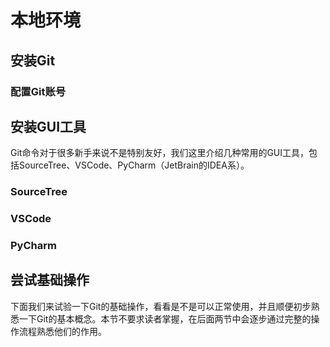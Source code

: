 # 本地环境

## 安装Git


### 配置Git账号


## 安装GUI工具

Git命令对于很多新手来说不是特别友好，我们这里介绍几种常用的GUI工具，包括SourceTree、VSCode、PyCharm（JetBrain的IDEA系）。

### SourceTree



### VSCode


### PyCharm



## 尝试基础操作

下面我们来试验一下Git的基础操作，看看是不是可以正常使用，并且顺便初步熟悉一下Git的基本概念。本节不要求读者掌握，在后面两节中会逐步通过完整的操作流程熟悉他们的作用。